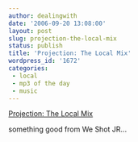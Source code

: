 ```yaml
---
author: dealingwith
date: '2006-09-20 13:08:00'
layout: post
slug: projection-the-local-mix
status: publish
title: 'Projection: The Local Mix'
wordpress_id: '1672'
categories:
 - local
 - mp3 of the day
 - music
---
```


[Projection: The Local Mix][1]

something good from We Shot JR...

   [1]: http://weshotjr.blogspot.com/2006/09/projection-local-mix.html

